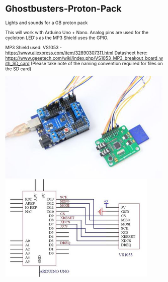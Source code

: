 # Ghostbusters-Proton-Pack
Lights and sounds for a GB proton pack

This will work with Arduino Uno + Nano.
Analog pins are used for the cyclotron LED's as the MP3 Shield uses the GPIO.

MP3 Shield used: VS1053 - https://www.aliexpress.com/item/32890307311.html
Datasheet here: https://www.geeetech.com/wiki/index.php/VS1053_MP3_breakout_board_with_SD_card
(Please take note of the naming convention required for files on the SD card)

![wiring1](https://github.com/GrimWreeper/Ghostbusters-Proton-Pack/blob/master/Documentation/500px-VS1053-1.jpg "Wiring1")
![wiring2](https://github.com/GrimWreeper/Ghostbusters-Proton-Pack/blob/master/Documentation/450px-VS1053-sch.jpg "Wiring2")
